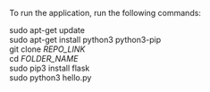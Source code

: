 To run the application, run the following commands:  
  
sudo apt-get update  
sudo apt-get install python3 python3-pip  
git clone *REPO_LINK*  
cd *FOLDER_NAME*  
sudo pip3 install flask  
sudo python3 hello.py  
